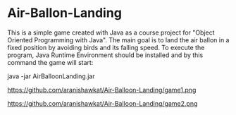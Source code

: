 # Air-Ballon-Landing

This is a simple game created with Java as a course project for "Object Oriented Programming with Java". The main goal is to
land the air ballon in a fixed position by avoiding birds and its falling speed. To execute the program, Java Runtime Environment should be installed and by this command the game will start:

java -jar AirBalloonLanding.jar

https://github.com/aranishawkat/Air-Balloon-Landing/game1.png

https://github.com/aranishawkat/Air-Balloon-Landing/game2.png
